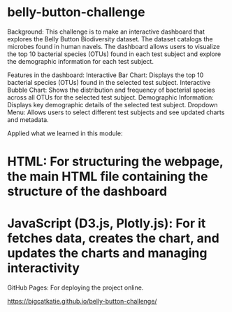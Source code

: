 # belly-button-challenge
Background:
This challenge is to make an interactive dashboard that explores the Belly Button Biodiversity dataset. The dataset catalogs the microbes found in human navels. The dashboard allows users to visualize the top 10 bacterial species (OTUs) found in each test subject and explore the demographic information for each test subject.

Features in the dashboard:
Interactive Bar Chart: Displays the top 10 bacterial species (OTUs) found in the selected test subject.
Interactive Bubble Chart: Shows the distribution and frequency of bacterial species across all OTUs for the selected test subject.
Demographic Information: Displays key demographic details of the selected test subject.
Dropdown Menu: Allows users to select different test subjects and see updated charts and metadata.

Applied what we learned in this module:
# HTML: For structuring the webpage, the main HTML file containing the structure of the dashboard
# JavaScript (D3.js, Plotly.js): For it fetches data, creates the chart, and updates the charts and managing interactivity

GitHub Pages: For deploying the project online.

https://bigcatkatie.github.io/belly-button-challenge/
